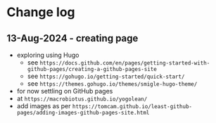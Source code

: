 # Change log

## 13-Aug-2024 - creating page

- exploring using Hugo
  - see `https://docs.github.com/en/pages/getting-started-with-github-pages/creating-a-github-pages-site`
  - see `https://gohugo.io/getting-started/quick-start/`
  - see `https://themes.gohugo.io/themes/smigle-hugo-theme/`
- for now settling on GitHub pages
 - at `https://macrobiotus.github.io/yogolean/`
 - add images as per `https://tomcam.github.io/least-github-pages/adding-images-github-pages-site.html`

